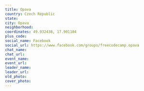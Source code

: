 ```yaml
---
title: Opava
country: Czech Republic
state: 
city: Opava
neighborhood: 
coordinates: 49.932438, 17.901184
plus_code:
social_name: Facebook
social_url: https://www.facebook.com/groups/freecodecamp.opava
chat_name:
chat_url:
event_name:
event_url:
leader_name:
leader_url:
old_photo: 
cover_photo:
---
```


